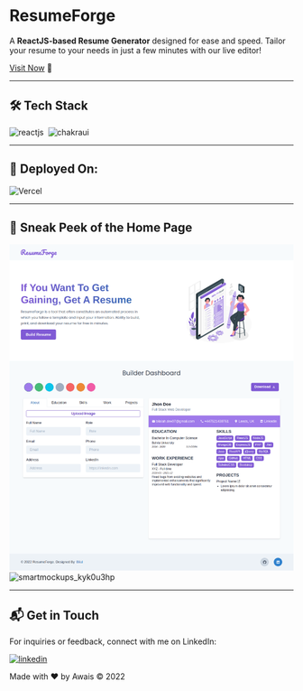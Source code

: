 # ResumeForge

A **ReactJS-based Resume Generator** designed for ease and speed. Tailor your resume to your needs in just a few minutes with our live editor!

[Visit Now](https://resumeforgepro.vercel.app) 🚀

---

## 🛠️ Tech Stack

![reactjs](https://img.shields.io/badge/React-20232A?style=for-the-badge&logo=react&logoColor=61DAFB)&nbsp;
![chakraui](https://img.shields.io/badge/Chakra--UI-319795?style=for-the-badge&logo=chakra-ui&logoColor=white)&nbsp;

---

## 🚀 Deployed On:

![Vercel](https://img.shields.io/badge/Vercel-000000?style=for-the-badge&logo=vercel&logoColor=white)

---

## 🎨 Sneak Peek of the Home Page

![screencapture-resumeforge](/public/screencapture-resumeforge.png)
![smartmockups_kyk0u3hp](https://user-images.githubusercontent.com/64949957/159115313-ae8bf72c-2a79-425d-8520-32b6ba3e0fcf.jpg)

---

## 📬 Get in Touch

For inquiries or feedback, connect with me on LinkedIn:

[![linkedin](https://img.shields.io/badge/LinkedIn-0077B5?style=for-the-badge&logo=linkedin&logoColor=white)](https://www.linkedin.com/in/muhammadawaischaudhary)

Made with ❤️ by Awais © 2022
